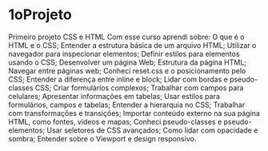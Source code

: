 # 1oProjeto
Primeiro projeto CSS e HTML
Com esse curso aprendi sobre:
O que é o HTML e o CSS;
Entender a estrutura básica de um arquivo HTML;
Utilizar o navegador para inspecionar elementos;
Definir estilos para elementos usando o CSS;
Desenvolver um página Web;
Estrutura da página HTML;
Navegar entre páginas web;
Conheci reset.css e o posicionamento pelo CSS;
Entender a diferença entre inline e block;
Lidar com bordas e pseudo-classes CSS;
Criar formulários complexos;
Trabalhar com campos para celulares;
Apresentar informações em tabelas;
Usar estilos para formulários, campos e tabelas;
Entender a hierarquia no CSS;
Trabalhar com transformações e transições;
Importar conteúdo externo na sua página HTML, como fontes, vídeos e mapas;
Conheci pseudo-classes e pseudo-elementos;
Usar seletores de CSS avançados;
Como lidar com opacidade e sombra;
Entender sobre o Viewport e design responsivo.

